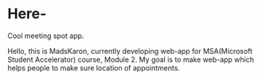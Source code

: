 # Here-
Cool meeting spot app. 

Hello, this is MadsKaron, currently developing web-app for MSA(Microsoft Student Accelerator) course, Module 2. 
My goal is to make web-app which helps people to make sure location of appointments.

